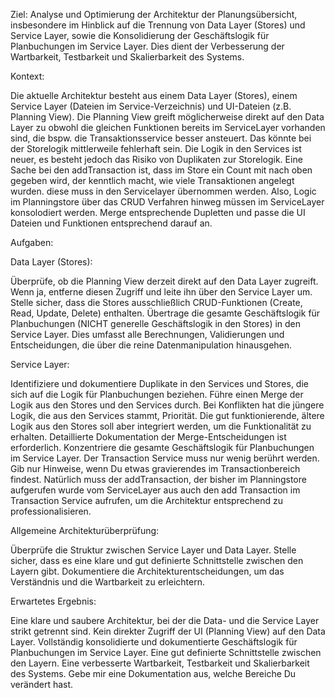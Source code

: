 Ziel: Analyse und Optimierung der Architektur der Planungsübersicht, insbesondere im Hinblick auf die Trennung von Data Layer (Stores) und Service Layer, sowie die Konsolidierung der Geschäftslogik für Planbuchungen im Service Layer. Dies dient der Verbesserung der Wartbarkeit, Testbarkeit und Skalierbarkeit des Systems.

Kontext:

Die aktuelle Architektur besteht aus einem Data Layer (Stores), einem Service Layer (Dateien im Service-Verzeichnis) und UI-Dateien (z.B. Planning View).
Die Planning View greift möglicherweise direkt auf den Data Layer zu obwohl die gleichen Funktionen bereits im ServiceLayer vorhanden sind, die bspw. die Transaktionsservice besser ansteuert. Das könnte bei der Storelogik mittlerweile fehlerhaft sein.
Die Logik in den Services ist neuer, es besteht jedoch das Risiko von Duplikaten zur Storelogik. Eine Sache bei den addTransaction ist, dass im Store ein Count mit nach oben gegeben wird, der kenntlich macht, wie viele Transaktionen angelegt wurden. diese muss in den Servicelayer übernommen werden.
Also, Logic im Planningstore über das CRUD Verfahren hinweg müssen im ServiceLayer konsolodiert werden. Merge entsprechende Dupletten und passe die UI Dateien und Funktionen entsprechend darauf an.

Aufgaben:

Data Layer (Stores):

Überprüfe, ob die Planning View derzeit direkt auf den Data Layer zugreift. Wenn ja, entferne diesen Zugriff und leite ihn über den Service Layer um.
Stelle sicher, dass die Stores ausschließlich CRUD-Funktionen (Create, Read, Update, Delete) enthalten.
Übertrage die gesamte Geschäftslogik für Planbuchungen (NICHT generelle Geschäftslogik in den Stores) in den Service Layer.  Dies umfasst alle Berechnungen, Validierungen und Entscheidungen, die über die reine Datenmanipulation hinausgehen.

Service Layer:

Identifiziere und dokumentiere Duplikate in den Services und Stores, die sich auf die Logik für Planbuchungen beziehen.
Führe einen Merge der Logik aus den Stores und den Services durch. Bei Konflikten hat die jüngere Logik, die aus den Services stammt, Priorität. Die gut funktionierende, ältere Logik aus den Stores soll aber integriert werden, um die Funktionalität zu erhalten.  Detaillierte Dokumentation der Merge-Entscheidungen ist erforderlich.
Konzentriere die gesamte Geschäftslogik für Planbuchungen im Service Layer. Der Transaction Service muss nur wenig berührt werden. Gib nur Hinweise, wenn Du etwas gravierendes im Transactionbereich findest. Natürlich muss der addTransaction, der bisher im Planningstore aufgerufen wurde vom ServiceLayer aus auch den add Transaction im Transaction Service aufrufen, um die Architektur entsprechend zu professionalisieren.

Allgemeine Architekturüberprüfung:

Überprüfe die Struktur zwischen Service Layer und Data Layer. Stelle sicher, dass es eine klare und gut definierte Schnittstelle zwischen den Layern gibt.
Dokumentiere die Architekturentscheidungen, um das Verständnis und die Wartbarkeit zu erleichtern.

Erwartetes Ergebnis:

Eine klare und saubere Architektur, bei der die Data- und die Service Layer strikt getrennt sind.
Kein direkter Zugriff der UI (Planning View) auf den Data Layer.
Vollständig konsolidierte und dokumentierte Geschäftslogik für Planbuchungen im Service Layer.
Eine gut definierte Schnittstelle zwischen den Layern.
Eine verbesserte Wartbarkeit, Testbarkeit und Skalierbarkeit des Systems.
Gebe mir eine Dokumentation aus, welche Bereiche Du verändert hast.
